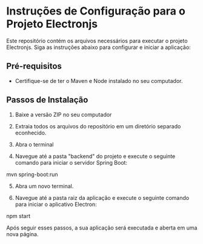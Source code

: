 # Instruções de Configuração para o Projeto Electronjs

Este repositório contém os arquivos necessários para executar o projeto Electronjs. Siga as instruções abaixo para configurar e iniciar a aplicação:

## Pré-requisitos
- Certifique-se de ter o Maven e Node instalado no seu computador.

## Passos de Instalação

1. Baixe a versão ZIP no seu computador 

2. Extraia todos os arquivos do repositório em um diretório separado econhecido.

3. Abra o terminal

4. Navegue até a pasta "backend" do projeto e execute o seguinte comando para iniciar o servidor Spring Boot:

mvn spring-boot:run

5. Abra um novo terminal.

6. Navegue até a pasta raiz da aplicação e execute o seguinte comando para iniciar o aplicativo Electron:

npm start


Após seguir esses passos, a sua aplicação será executada e aberta em uma nova página.

